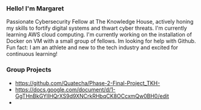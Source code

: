 ### Hello! I'm Margaret

Passionate Cybersecurity Fellow at The Knowledge House, actively honing my skills to fortify digital systems and thwart cyber threats.
I'm currently learning AWS cloud computing. 
I'm currently working on the installation of Docker on VM with a small group of fellows. 
Im looking for help with Github.
Fun fact: I am an athlete and new to the tech industry and excited for continuous learning!





### Group Projects
- https://github.com/Quatecha/Phase-2-Final-Project_TKH-
- https://docs.google.com/document/d/1-GgTHnBkGYlIHQrXS9d9XNCrkRHbqCK8OCcxmQw0BH0/edit
- 
